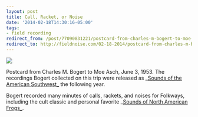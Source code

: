 ```yaml
---
layout: post 
title: Call, Racket, or Noise
date: '2014-02-18T14:30:16-05:00' 
tags: 
- field recording 
redirect_from: /post/77090831221/postcard-from-charles-m-bogert-to-moe-asch-june/
redirect_to: http://fieldnoise.com/02-18-2014/postcard-from-charles-m-bogert-to-moe-asch-june
--- 
```


![](http://d.pr/8VSD+)

Postcard from Charles M. Bogert to Moe Asch, June 3, 1953. The recordings Bogert collected on this trip were released as _[Sounds of the American Southwest_][1] the following year.

Bogert recorded many minutes of calls, rackets, and noises for Folkways, including the cult classic and personal favorite _[Sounds of North American Frogs_][2].

[1]: http://www.folkways.si.edu/sounds-of-the-american-southwest/album/smithsonian
[2]: http://www.folkways.si.edu/sounds-of-north-american-frogs/science-nature/album/smithsonian
  
